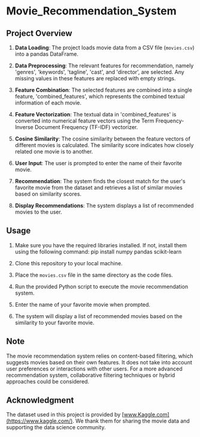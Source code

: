 # Movie_Recommendation_System

## Project Overview

1. **Data Loading**: The project loads movie data from a CSV file (`movies.csv`) into a pandas DataFrame.

2. **Data Preprocessing**: The relevant features for recommendation, namely 'genres', 'keywords', 'tagline', 'cast', and 'director', are selected. Any missing values in these features are replaced with empty strings.

3. **Feature Combination**: The selected features are combined into a single feature, 'combined_features', which represents the combined textual information of each movie.

4. **Feature Vectorization**: The textual data in 'combined_features' is converted into numerical feature vectors using the Term Frequency-Inverse Document Frequency (TF-IDF) vectorizer.

5. **Cosine Similarity**: The cosine similarity between the feature vectors of different movies is calculated. The similarity score indicates how closely related one movie is to another.

6. **User Input**: The user is prompted to enter the name of their favorite movie.

7. **Recommendation**: The system finds the closest match for the user's favorite movie from the dataset and retrieves a list of similar movies based on similarity scores.

8. **Display Recommendations**: The system displays a list of recommended movies to the user.

## Usage

1. Make sure you have the required libraries installed. If not, install them using the following command:
pip install numpy pandas scikit-learn

2. Clone this repository to your local machine.

3. Place the `movies.csv` file in the same directory as the code files.

4. Run the provided Python script to execute the movie recommendation system.

5. Enter the name of your favorite movie when prompted.

6. The system will display a list of recommended movies based on the similarity to your favorite movie.

## Note

The movie recommendation system relies on content-based filtering, which suggests movies based on their own features. It does not take into account user preferences or interactions with other users. For a more advanced recommendation system, collaborative filtering techniques or hybrid approaches could be considered.

## Acknowledgment

The dataset used in this project is provided by [www.Kaggle.com](https://www.kaggle.com/). We thank them for sharing the movie data and supporting the data science community.


